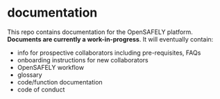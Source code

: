 # documentation

This repo contains documentation for the OpenSAFELY platform. **Documents are currently a work-in-progress**. It will eventually contain:
* info for prospective collaborators including pre-requisites, FAQs
* onboarding instructions for new collaborators
* OpenSAFELY workflow
* glossary
* code/function documentation
* code of conduct

